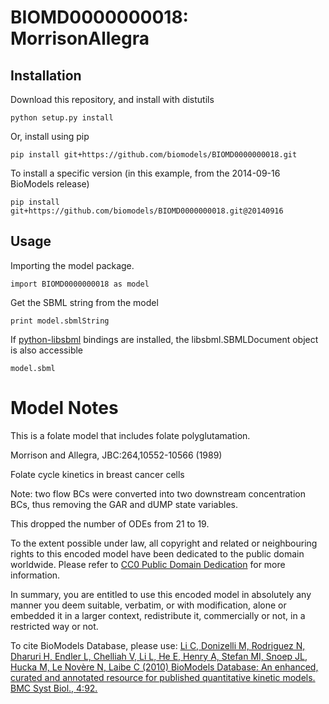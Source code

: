 # BIOMD0000000018: MorrisonAllegra

## Installation

Download this repository, and install with distutils

`python setup.py install`

Or, install using pip

`pip install git+https://github.com/biomodels/BIOMD0000000018.git`

To install a specific version (in this example, from the 2014-09-16 BioModels release)

`pip install git+https://github.com/biomodels/BIOMD0000000018.git@20140916`

## Usage

Importing the model package.

`import BIOMD0000000018 as model`

Get the SBML string from the model

`print model.sbmlString`

If [python-libsbml](https://pypi.python.org/pypi/python-libsbml) bindings are
installed, the libsbml.SBMLDocument object is also accessible

`model.sbml`


# Model Notes


This is a folate model that includes folate polyglutamation.

Morrison and Allegra, JBC:264,10552-10566 (1989)

Folate cycle kinetics in breast cancer cells

Note: two flow BCs were converted into two downstream concentration BCs, thus
removing the GAR and dUMP state variables.

This dropped the number of ODEs from 21 to 19.

  

To the extent possible under law, all copyright and related or neighbouring
rights to this encoded model have been dedicated to the public domain
worldwide. Please refer to [CC0 Public Domain
Dedication](http://creativecommons.org/publicdomain/zero/1.0/) for more
information.

In summary, you are entitled to use this encoded model in absolutely any
manner you deem suitable, verbatim, or with modification, alone or embedded it
in a larger context, redistribute it, commercially or not, in a restricted way
or not.

  

To cite BioModels Database, please use: [Li C, Donizelli M, Rodriguez N,
Dharuri H, Endler L, Chelliah V, Li L, He E, Henry A, Stefan MI, Snoep JL,
Hucka M, Le Novère N, Laibe C (2010) BioModels Database: An enhanced, curated
and annotated resource for published quantitative kinetic models. BMC Syst
Biol., 4:92.](http://www.ncbi.nlm.nih.gov/pubmed/20587024)


